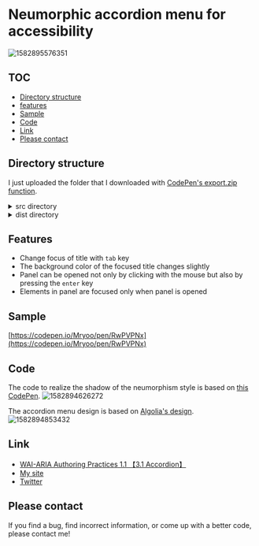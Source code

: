 # Neumorphic accordion menu for accessibility
![1582895576351](https://user-images.githubusercontent.com/42329240/75551421-86f48000-5a77-11ea-9e20-3f6a9fffc904.gif)

## TOC
 - [Directory structure](#Directory-structure)
 - [features](#features)
 - [Sample](#Sample)
 - [Code](#Code)
 - [Link](#Link)
 - [Please contact](#Please-contact)
 
## Directory structure
I just uploaded the folder that I downloaded with [CodePen's export.zip function](https://blog.codepen.io/documentation/features/exporting-pens/#export-zip-1).
<details>
 <summary>src directory</summary>
 The content of the html file contains only the code described in the CodePen HTML panel. The same applies to css file and js file. So, for example, the html file does not contain a `head` tag or a `link` tag.
</details>
<details>
 <summary>dist directory</summary>
 if you open `index.html`, you should see the product I created with CodePen.
</details>

## Features
 
 - Change focus of title with `tab` key
 - The background color of the focused title changes slightly
 - Panel can be opened not only by clicking with the mouse but also by pressing the `enter` key
 - Elements in panel are focused only when panel is opened
 
## Sample
[https://codepen.io/Mryoo/pen/RwPVPNx](https://codepen.io/Mryoo/pen/RwPVPNx)

## Code
The code to realize the shadow of the neumorphism style is based on [this CodePen](https://codepen.io/dev_loop/pen/XWJeKNO). 
![1582894626272](https://user-images.githubusercontent.com/42329240/75550613-983c8d00-5a75-11ea-9f12-60044b2613df.jpg)

The accordion menu design is based on [Algolia's design](https://www.algolia.com/pricing/).
![1582894853432](https://user-images.githubusercontent.com/42329240/75550719-d5088400-5a75-11ea-85b4-a74042319567.gif)

## Link
 - [WAI-ARIA Authoring Practices 1.1 【3.1 Accordion】](https://www.w3.org/TR/wai-aria-practices-1.1/#accordion)
 - [My site](https://ryo.dev/)
 - [Twitter](https://twitter.com/ryoo20190328)

## Please contact
If you find a bug, find incorrect information, or come up with a better code, please contact me!
